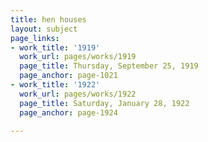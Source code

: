 ```yaml
---
title: hen houses
layout: subject
page_links:
- work_title: '1919'
  work_url: pages/works/1919
  page_title: Thursday, September 25, 1919
  page_anchor: page-1021
- work_title: '1922'
  work_url: pages/works/1922
  page_title: Saturday, January 28, 1922
  page_anchor: page-1924

---
```

